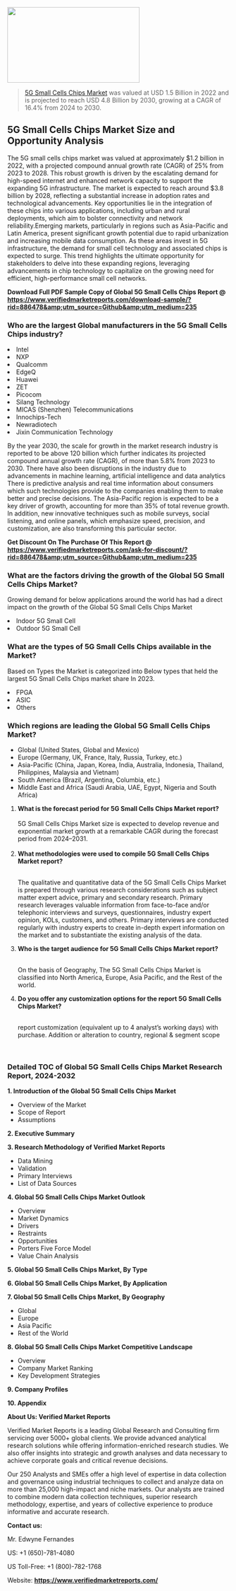 <img src="https://ffe5etoiles.com/wp-content/uploads/2024/12/MST1-300x171.png" alt="" width="300" height="171" class="alignnone size-medium wp-image-20088" /><blockquote><p><p><a href="https://www.verifiedmarketreports.com/download-sample/?rid=886478&utm_source=Github&utm_medium=235" target="_blank">5G Small Cells Chips Market</a> was valued at USD 1.5 Billion in 2022 and is projected to reach USD 4.8 Billion by 2030, growing at a CAGR of 16.4% from 2024 to 2030.</p></blockquote><p><h2>5G Small Cells Chips Market Size and Opportunity Analysis</h2>The 5G small cells chips market was valued at approximately $1.2 billion in 2022, with a projected compound annual growth rate (CAGR) of 25% from 2023 to 2028. This robust growth is driven by the escalating demand for high-speed internet and enhanced network capacity to support the expanding 5G infrastructure. The market is expected to reach around $3.8 billion by 2028, reflecting a substantial increase in adoption rates and technological advancements. Key opportunities lie in the integration of these chips into various applications, including urban and rural deployments, which aim to bolster connectivity and network reliability.Emerging markets, particularly in regions such as Asia-Pacific and Latin America, present significant growth potential due to rapid urbanization and increasing mobile data consumption. As these areas invest in 5G infrastructure, the demand for small cell technology and associated chips is expected to surge. This trend highlights the ultimate opportunity for stakeholders to delve into these expanding regions, leveraging advancements in chip technology to capitalize on the growing need for efficient, high-performance small cell networks.</p><p class=""><strong>Download Full PDF Sample Copy of Global 5G Small Cells Chips Report @ <a href="https://www.verifiedmarketreports.com/download-sample/?rid=886478&amp;utm_source=Github&amp;utm_medium=235" target="_blank">https://www.verifiedmarketreports.com/download-sample/?rid=886478&amp;utm_source=Github&amp;utm_medium=235</a></strong></p><h3 id="" class="">Who are the largest Global manufacturers in the 5G Small Cells Chips industry?</h3><p><li>Intel</li><li> NXP</li><li> Qualcomm</li><li> EdgeQ</li><li> Huawei</li><li> ZET</li><li> Picocom</li><li> Silang Technology</li><li> MICAS (Shenzhen) Telecommunications</li><li> Innochips-Tech</li><li> Newradiotech</li><li> Jixin Communication Technology</li></p><div class=""><div class="" dir="" data-message-author-role="" data-message-id="" data-message-model-slug=""><div class=""><div class=""><div class=""><div class="" dir="" data-message-author-role="" data-message-id="" data-message-model-slug=""><div class=""><div class=""><p>By the year 2030, the scale for growth in the market research industry is reported to be above 120 billion which further indicates its projected compound annual growth rate (CAGR), of more than 5.8% from 2023 to 2030. There have also been disruptions in the industry due to advancements in machine learning, artificial intelligence and data analytics There is predictive analysis and real time information about consumers which such technologies provide to the companies enabling them to make better and precise decisions. The Asia-Pacific region is expected to be a key driver of growth, accounting for more than 35% of total revenue growth. In addition, new innovative techniques such as mobile surveys, social listening, and online panels, which emphasize speed, precision, and customization, are also transforming this particular sector.</p><p><strong>Get Discount On The Purchase Of This Report @&nbsp; <a href="https://www.verifiedmarketreports.com/ask-for-discount/?rid=886478&amp;utm_source=Github&amp;utm_medium=235" target="_blank">https://www.verifiedmarketreports.com/ask-for-discount/?rid=886478&amp;utm_source=Github&amp;utm_medium=235</a></strong></p></div></div></div></div></div></div></div></div><h3 id="" class="">What are the factors driving the growth of the Global 5G Small Cells Chips Market?</h3><p id="" class="">Growing demand for below applications around the world has had a direct impact on the growth of the Global 5G Small Cells Chips Market</p><p id="" class=""><li>Indoor 5G Small Cell</li><li> Outdoor 5G Small Cell</li></p><h3 id="" class="">What are the types of 5G Small Cells Chips available in the Market?</h3><p id="" class="">Based on Types the Market is categorized into Below types that held the largest 5G Small Cells Chips market share In 2023.</p><p id="" class=""><li>FPGA</li><li> ASIC</li><li> Others</li></p><h3 id="" class="">Which regions are leading the Global 5G Small Cells Chips Market?</h3><ul><li>Global (United States, Global and Mexico)</li><li>Europe (Germany, UK, France, Italy, Russia, Turkey, etc.)</li><li>Asia-Pacific (China, Japan, Korea, India, Australia, Indonesia, Thailand, Philippines, Malaysia and Vietnam)</li><li>South America (Brazil, Argentina, Columbia, etc.)</li><li>Middle East and Africa (Saudi Arabia, UAE, Egypt, Nigeria and South Africa)</li></ul><p><ol><li><strong>What is the forecast period for 5G Small Cells Chips Market report?<br /></strong><br /><span data-sheets-root="1" data-sheets-value="{&quot;1&quot;:2,&quot;2&quot;:&quot;XXXX size is expected to develop revenue and exponential market growth at a remarkable CAGR during the forecast period from 2024&ndash;2030.&quot;}" data-sheets-userformat="{&quot;2&quot;:12674,&quot;4&quot;:{&quot;1&quot;:2,&quot;2&quot;:16776960},&quot;10&quot;:2,&quot;11&quot;:0,&quot;15&quot;:&quot;Arial&quot;,&quot;16&quot;:12}">5G Small Cells Chips Market size is expected to develop revenue and exponential market growth at a remarkable CAGR during the forecast period from 2024&ndash;2031.</span><br /><br /></li><li><strong>What methodologies were used to compile 5G Small Cells Chips Market report?<br /><br /></strong><p>The qualitative and quantitative data of the&nbsp;5G Small Cells Chips Market is prepared through various research considerations such as subject matter expert advice, primary and secondary research. Primary research leverages valuable information from face-to-face and/or telephonic interviews and surveys, questionnaires, industry expert opinion, KOLs, customers, and others. Primary interviews are conducted regularly with industry experts to create in-depth expert information on the market and to substantiate the existing analysis of the data.&nbsp;</p></li><li><strong>Who is the target audience for 5G Small Cells Chips Market report?<br /><br /></strong><p>On the basis of Geography, The&nbsp;5G Small Cells Chips Market is classified into North America, Europe, Asia Pacific, and the Rest of the world.</p></li><li><strong>Do you offer any customization options for the report 5G Small Cells Chips Market?<br /><br /></strong><p>report customization (equivalent up to 4 analyst&rsquo;s working days) with purchase. Addition or alteration to country, regional &amp; segment scope</p><p>&nbsp;</p></li></ol></p><h3 id="" class="">Detailed TOC of Global 5G Small Cells Chips Market Research Report, 2024-2032</h3><p id="" class=""><strong>1. Introduction of the Global 5G Small Cells Chips Market</strong></p><ul><li>Overview of the Market</li><li>Scope of Report</li><li>Assumptions</li></ul><p id="" class=""><strong>2. Executive Summary</strong></p><p id="" class=""><strong>3. Research Methodology of&nbsp;Verified Market Reports</strong></p><ul><li>Data Mining</li><li>Validation</li><li>Primary Interviews</li><li>List of Data Sources</li></ul><p id="" class=""><strong>4. Global 5G Small Cells Chips Market Outlook</strong></p><ul><li>Overview</li><li>Market Dynamics</li><li>Drivers</li><li>Restraints</li><li>Opportunities</li><li>Porters Five Force Model</li><li>Value Chain Analysis</li></ul><p id="" class=""><strong>5. Global 5G Small Cells Chips Market, By&nbsp;Type</strong></p><p id="" class=""><strong>6. Global 5G Small Cells Chips Market, By Application</strong></p><p id="" class=""><strong>7. Global 5G Small Cells Chips Market, By Geography</strong></p><ul><li>Global</li><li>Europe</li><li>Asia Pacific</li><li>Rest of the World</li></ul><p id="" class=""><strong>8. Global 5G Small Cells Chips Market Competitive Landscape</strong></p><ul><li>Overview</li><li>Company Market Ranking</li><li>Key Development Strategies</li></ul><p id="" class=""><strong>9. Company Profiles</strong></p><p id="" class=""><strong>10. Appendix</strong></p><p id="" class=""><strong>About Us: Verified Market Reports</strong></p><p id="" class="">Verified Market Reports is a leading Global Research and Consulting firm servicing over 5000+ global clients. We provide advanced analytical research solutions while offering information-enriched research studies. We also offer insights into strategic and growth analyses and data necessary to achieve corporate goals and critical revenue decisions.</p><p id="" class="">Our 250 Analysts and SMEs offer a high level of expertise in data collection and governance using industrial techniques to collect and analyze data on more than 25,000 high-impact and niche markets. Our analysts are trained to combine modern data collection techniques, superior research methodology, expertise, and years of collective experience to produce informative and accurate research.</p><p id="" class=""><strong>Contact us:</strong></p><p id="" class="">Mr. Edwyne Fernandes</p><p id="" class="">US: +1 (650)-781-4080</p><p id="" class="">US Toll-Free: +1 (800)-782-1768</p><p id="" class="">Website: <a target="" data-test-app-aware-link=""><strong>https://www.verifiedmarketreports.com/</strong></a></p>
